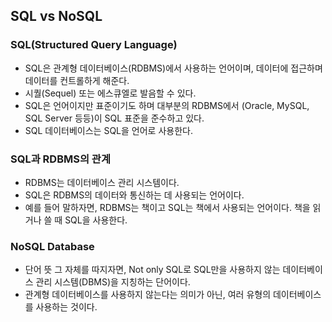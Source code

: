 ## SQL vs NoSQL

### SQL(Structured Query Language)

- SQL은 관계형 데이터베이스(RDBMS)에서 사용하는 언어이며, 데이터에 접근하며 데이터를 컨트롤하게 해준다.
- 시퀄(Sequel) 또는 에스큐엘로 발음할 수 있다.
- SQL은 언어이지만 표준이기도 하며 대부분의 RDBMS에서 (Oracle, MySQL, SQL Server 등등)이 SQL 표준을 준수하고 있다.
- SQL 데이터베이스는 SQL을 언어로 사용한다.

### SQL과 RDBMS의 관계

- RDBMS는 데이터베이스 관리 시스템이다.
- SQL은 RDBMS의 데이터와 통신하는 데 사용되는 언어이다.
- 예를 들어 말하자면, RDBMS는 책이고 SQL는 책에서 사용되는 언어이다. 책을 읽거나 쓸 때 SQL을 사용한다.

### NoSQL Database

- 단어 뜻 그 자체를 따지자면, Not only SQL로 SQL만을 사용하지 않는 데이터베이스 관리 시스템(DBMS)을 지칭하는 단어이다.
- 관계형 데이터베이스를 사용하지 않는다는 의미가 아닌, 여러 유형의 데이터베이스를 사용하는 것이다.
